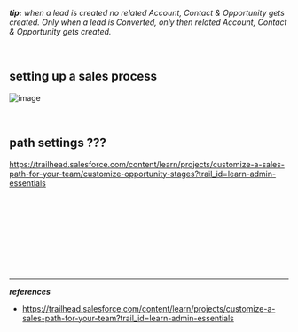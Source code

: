 
***tip:** when a lead is created no related Account, Contact & Opportunity gets created. Only when a lead is Converted, only then related Account, Contact & Opportunity gets created.*


<br/>


## setting up a sales process
![image](https://user-images.githubusercontent.com/63545175/191659062-baf6f5df-0d51-4e7b-b900-6005cb2be1fb.png)


<br/>


## path settings ???
https://trailhead.salesforce.com/content/learn/projects/customize-a-sales-path-for-your-team/customize-opportunity-stages?trail_id=learn-admin-essentials





















<br/>

<br/>

<br/>

<br/>

<br/>

<br/>

<br/>

<br/>


--- 

***references***

- https://trailhead.salesforce.com/content/learn/projects/customize-a-sales-path-for-your-team?trail_id=learn-admin-essentials





